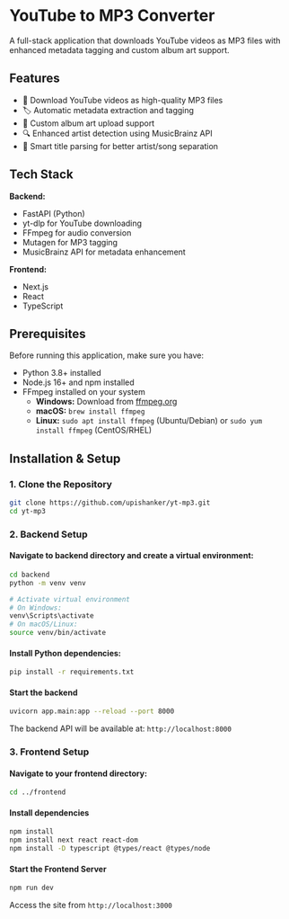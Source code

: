 # YouTube to MP3 Converter

A full-stack application that downloads YouTube videos as MP3 files with enhanced metadata tagging and custom album art support.

## Features

- 🎵 Download YouTube videos as high-quality MP3 files
- 🏷️ Automatic metadata extraction and tagging
- 🎨 Custom album art upload support
- 🔍 Enhanced artist detection using MusicBrainz API
- 🎯 Smart title parsing for better artist/song separation

## Tech Stack

**Backend:**
- FastAPI (Python)
- yt-dlp for YouTube downloading
- FFmpeg for audio conversion
- Mutagen for MP3 tagging
- MusicBrainz API for metadata enhancement

**Frontend:**
- Next.js
- React
- TypeScript

## Prerequisites

Before running this application, make sure you have:

- Python 3.8+ installed
- Node.js 16+ and npm installed
- FFmpeg installed on your system
  - **Windows:** Download from [ffmpeg.org](https://ffmpeg.org/download.html)
  - **macOS:** `brew install ffmpeg`
  - **Linux:** `sudo apt install ffmpeg` (Ubuntu/Debian) or `sudo yum install ffmpeg` (CentOS/RHEL)

## Installation & Setup

### 1. Clone the Repository

```bash
git clone https://github.com/upishanker/yt-mp3.git
cd yt-mp3
```

### 2. Backend Setup

#### Navigate to backend directory and create a virtual environment:
```bash
cd backend
python -m venv venv

# Activate virtual environment
# On Windows:
venv\Scripts\activate
# On macOS/Linux:
source venv/bin/activate

```

#### Install Python dependencies:
```bash
pip install -r requirements.txt
```

#### Start the backend
```bash
uvicorn app.main:app --reload --port 8000
```
The backend API will be available at: `http://localhost:8000`


### 3. Frontend Setup

#### Navigate to your frontend directory:

```bash
cd ../frontend
```

#### Install dependencies
```bash
npm install
npm install next react react-dom
npm install -D typescript @types/react @types/node
```
#### Start the Frontend Server

```bash
npm run dev
```

Access the site from `http://localhost:3000`

